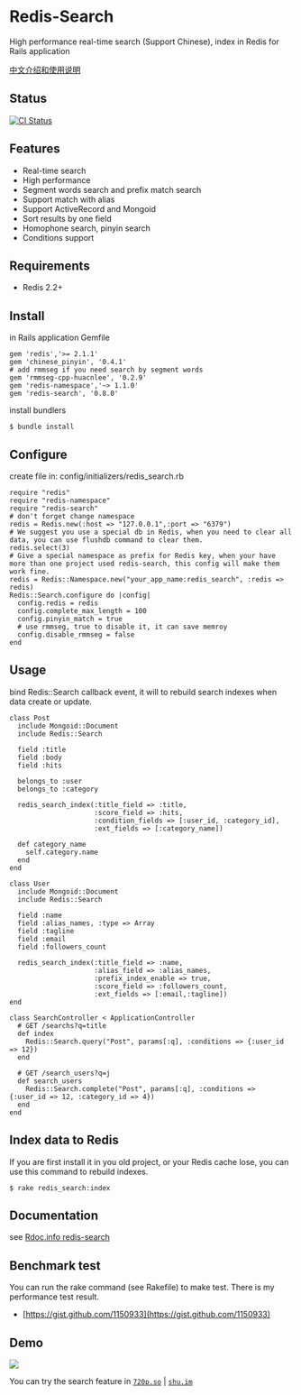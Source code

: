 # Redis-Search

High performance real-time search (Support Chinese), index in Redis for Rails application

[中文介绍和使用说明](https://github.com/huacnlee/redis-search/wiki/Usage-in-Chinese)

## Status

[![CI Status](https://secure.travis-ci.org/huacnlee/redis-search.png)](http://travis-ci.org/huacnlee/redis-search)

## Features

* Real-time search
* High performance
* Segment words search and prefix match search
* Support match with alias
* Support ActiveRecord and Mongoid
* Sort results by one field
* Homophone search, pinyin search
* Conditions support

## Requirements

* Redis 2.2+

## Install

in Rails application Gemfile

    gem 'redis','>= 2.1.1'
    gem 'chinese_pinyin', '0.4.1'
    # add rmmseg if you need search by segment words
    gem 'rmmseg-cpp-huacnlee', '0.2.9'
    gem 'redis-namespace','~> 1.1.0'
    gem 'redis-search', '0.8.0'

install bundlers

    $ bundle install

## Configure

create file in: config/initializers/redis_search.rb

    require "redis"
    require "redis-namespace"
    require "redis-search"
    # don't forget change namespace
    redis = Redis.new(:host => "127.0.0.1",:port => "6379")
    # We suggest you use a special db in Redis, when you need to clear all data, you can use flushdb command to clear them.
    redis.select(3)
    # Give a special namespace as prefix for Redis key, when your have more than one project used redis-search, this config will make them work fine.
    redis = Redis::Namespace.new("your_app_name:redis_search", :redis => redis)
    Redis::Search.configure do |config|
      config.redis = redis
      config.complete_max_length = 100
      config.pinyin_match = true
      # use rmmseg, true to disable it, it can save memroy
      config.disable_rmmseg = false
    end

## Usage

bind Redis::Search callback event, it will to rebuild search indexes when data create or update.

    class Post
      include Mongoid::Document
      include Redis::Search
  
      field :title
      field :body
      field :hits
  
      belongs_to :user
      belongs_to :category
  
      redis_search_index(:title_field => :title,
                         :score_field => :hits,
                         :condition_fields => [:user_id, :category_id],
                         :ext_fields => [:category_name])
  
      def category_name
        self.category.name
      end
    end
    
    class User
      include Mongoid::Document
      include Redis::Search
      
      field :name
	  field :alias_names, :type => Array
      field :tagline
      field :email
      field :followers_count
      
      redis_search_index(:title_field => :name,
		                 :alias_field => :alias_names,
                         :prefix_index_enable => true,
                         :score_field => :followers_count,
                         :ext_fields => [:email,:tagline])
    end

    class SearchController < ApplicationController
      # GET /searchs?q=title
      def index
        Redis::Search.query("Post", params[:q], :conditions => {:user_id => 12})
      end
      
      # GET /search_users?q=j
      def search_users
        Redis::Search.complete("Post", params[:q], :conditions => {:user_id => 12, :category_id => 4})
      end
    end

## Index data to Redis

If you are first install it in you old project, or your Redis cache lose, you can use this command to rebuild indexes.

    $ rake redis_search:index

## Documentation

see [Rdoc.info redis-search](http://rubydoc.info/gems/redis-search)

## Benchmark test

You can run the rake command (see Rakefile) to make test.
There is my performance test result.

* [https://gist.github.com/1150933](https://gist.github.com/1150933)
    
## Demo

![](http://l.ruby-china.org/photo/34368688ee1c1928c2841eb2f41306ec.png)

You can try the search feature in [`720p.so`](http://720p.so) | [`shu.im`](http://shu.im)
